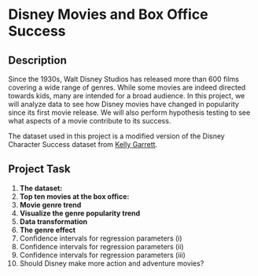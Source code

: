 # Disney Movies and Box Office Success
## Description
Since the 1930s, Walt Disney Studios has released more than 600 films covering a wide range of genres. While some movies are indeed directed towards kids, many are intended for a broad audience. In this project, we will analyze data to see how Disney movies have changed in popularity since its first movie release. We will also perform hypothesis testing to see what aspects of a movie contribute to its success.

The dataset used in this project is a modified version of the Disney Character Success dataset from [Kelly Garrett](https://data.world/kgarrett/disney-character-success-00-16).
## Project Task
1. **The dataset:**
2. **Top ten movies at the box office:**
3. **Movie genre trend**
4. **Visualize the genre popularity trend**
5. **Data transformation**
6. **The genre effect**
7. Confidence intervals for regression parameters (i)
8. Confidence intervals for regression parameters (ii)
9. Confidence intervals for regression parameters (iii)
10. Should Disney make more action and adventure movies?


